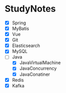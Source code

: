 # StudyNotes

- [x] Spring
- [x] MyBatis
- [x] Vue
- [x] Git
- [x] Elasticsearch
- [x] MySQL
- [ ] Java
  - [x] JavaVirtualMachine
  - [x] JavaConcurrency
  - [x] JavaConatiner
- [x] Redis
- [x] Kafka